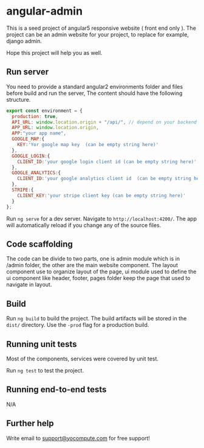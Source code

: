 # angular-admin

This is a seed project of angular5 responsive website ( front end only ). The project can be an admin website for your project, to replace for example, django admin.  

Hope this project will help you as well.

## Run server

You need to provide a standard angular2 environments folder and files before build and run the server, The content should have the following structure.

```javascript
export const environment = {
  production: true,
  API_URL: window.location.origin + "/api/", // depend on your backend api design
  APP_URL: window.location.origin,
  APP:"your app name",
  GOOGLE_MAP:{
  	KEY:'Yor google map key  (can be empty string here)'
  },
  GOOGLE_LOGIN:{
  	CLIENT_ID:'your google login client id (can be empty string here)'
  },
  GOOGLE_ANALYTICS:{
    CLIENT_ID:'your google analytics client id  (can be empty string here)'
  },
  STRIPE:{
    CLIENT_KEY:'your stripe client key (can be empty string here)'
  }
};
```

Run `ng serve` for a dev server. Navigate to `http://localhost:4200/`. The app will automatically reload if you change any of the source files.

## Code scaffolding

The code can be divide to two parts, one is admin module which is in /admin folder, the other are the main website component.
The layout component use to organize layout of the page, ui module used to define the ui component like header, footer, pages folder keep the page that used to navigate in layout.


## Build

Run `ng build` to build the project. The build artifacts will be stored in the `dist/` directory. Use the `-prod` flag for a production build.

## Running unit tests

Most of the components, services were covered by unit test.

Run `ng test` to test the project.

## Running end-to-end tests

N/A

## Further help

Write email to support@yocompute.com for free support!
